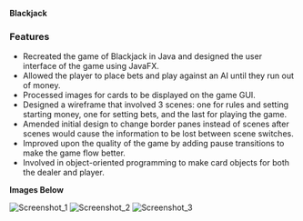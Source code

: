 **Blackjack**

### Features
* Recreated the game of Blackjack in Java and designed the user interface of the game using JavaFX.
* Allowed the player to place bets and play against an AI until they run out of money. 
* Processed images for cards to be displayed on the game GUI.
* Designed a wireframe that involved 3 scenes: one for rules and setting starting money, one for setting bets, and the last for playing the game.
* Amended initial design to change border panes instead of scenes after scenes would cause the information to be lost between scene switches.
* Improved upon the quality of the game by adding pause transitions to make the game flow better.
* Involved in object-oriented programming to make card objects for both the dealer and player.

**Images Below**

![Screenshot_1](https://github.com/jhwang35/BlackjackGame/assets/96154198/776c3460-e2fb-4a3e-b280-f3344b70ea46)
![Screenshot_2](https://github.com/jhwang35/BlackjackGame/assets/96154198/36f81c71-cbcb-4f3a-8602-86a2528948ce)
![Screenshot_3](https://github.com/jhwang35/BlackjackGame/assets/96154198/68020e2d-6115-46fd-82ea-6690747ad8c4)
